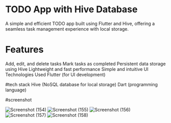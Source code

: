 # TODO App with Hive Database
A simple and efficient TODO app built using Flutter and Hive, offering a seamless task management experience with local storage.

# Features
Add, edit, and delete tasks
Mark tasks as completed
Persistent data storage using Hive
Lightweight and fast performance
Simple and intuitive UI
Technologies Used
Flutter (for UI development)

#tech stack
Hive (NoSQL database for local storage)
Dart (programming language)

#screenshot

![Screenshot (154)](https://github.com/user-attachments/assets/6ea13b60-ab92-4018-86a8-2b038d5e8162)
![Screenshot (155)](https://github.com/user-attachments/assets/5317ee81-f699-40d0-b1df-5419e201f962)
![Screenshot (156)](https://github.com/user-attachments/assets/272b8b69-abb8-48a4-9fd3-1d8f8cc9e418)
![Screenshot (157)](https://github.com/user-attachments/assets/4253cc7f-d5c6-49c2-b8a7-4a1275fb163f)
![Screenshot (158)](https://github.com/user-attachments/assets/9b581a4e-0d9b-4e8b-9334-cbd709a25af8)


